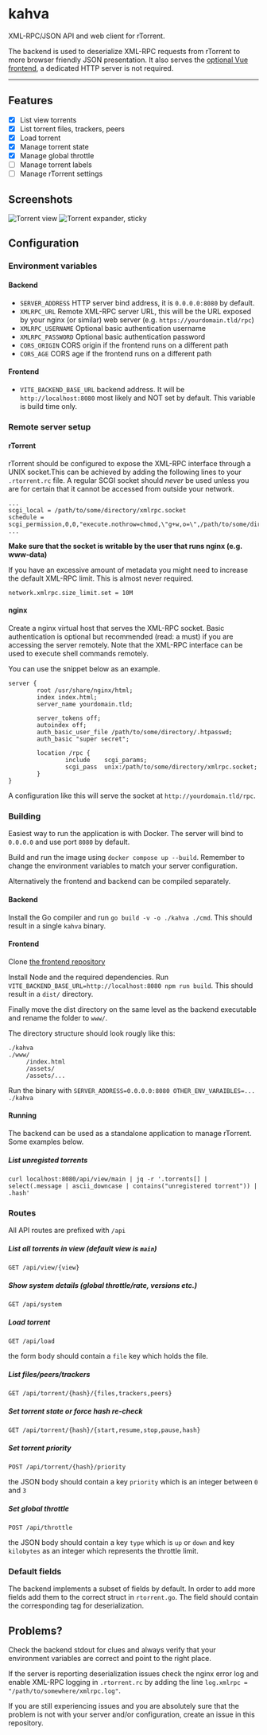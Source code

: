 # kahva

XML-RPC/JSON API and web client for rTorrent.

The backend is used to deserialize XML-RPC requests from rTorrent to more browser friendly JSON presentation. It also serves the [optional Vue frontend](https://github.com/salimnassim/kahva-web), a dedicated HTTP server is not required.

---

## Features

- [x] List view torrents 
- [x] List torrent files, trackers, peers
- [x] Load torrent
- [x] Manage torrent state
- [x] Manage global throttle
- [ ] Manage torrent labels
- [ ] Manage rTorrent settings

## Screenshots

![Torrent view](./screenshot/1.png)
![Torrent expander, sticky](./screenshot/2.png)

## Configuration

### Environment variables

#### Backend
- `SERVER_ADDRESS` HTTP server bind address, it is `0.0.0.0:8080` by default. 
- `XMLRPC_URL` Remote XML-RPC server URL, this will be the URL exposed by your nginx (or similar) web server (e.g. `https://yourdomain.tld/rpc`)
- `XMLRPC_USERNAME` Optional basic authentication username
- `XMLRPC_PASSWORD` Optional basic authentication password
- `CORS_ORIGIN` CORS origin if the frontend runs on a different path
- `CORS_AGE` CORS age if the frontend runs on a different path

#### Frontend

- `VITE_BACKEND_BASE_URL` backend address. It will be `http://localhost:8080` most likely and NOT set by default. This variable is build time only.

### Remote server setup

#### rTorrent

rTorrent should be configured to expose the XML-RPC interface through a UNIX socket.This can be achieved by adding the following lines to your `.rtorrent.rc` file. A regular SCGI socket should _never_ be used unless you are for certain that it cannot be accessed from outside your network.

```
...
scgi_local = /path/to/some/directory/xmlrpc.socket
schedule = scgi_permission,0,0,"execute.nothrow=chmod,\"g+w,o=\",/path/to/some/directory/xmlrpc.socket"
...
```

**Make sure that the socket is writable by the user that runs nginx (e.g. www-data)**


If you have an excessive amount of metadata you might need to increase the default XML-RPC limit. This is almost never required.

```
network.xmlrpc.size_limit.set = 10M
```

#### nginx

Create a nginx virtual host that serves the XML-RPC socket. Basic authentication is optional but recommended (read: a must) if you are accessing the server remotely. Note that the XML-RPC interface can be used to execute shell commands remotely.

You can use the snippet below as an example.

```
server {
        root /usr/share/nginx/html;
        index index.html;
        server_name yourdomain.tld;

        server_tokens off;
        autoindex off;
        auth_basic_user_file /path/to/some/directory/.htpasswd;
        auth_basic "super secret";

        location /rpc {
                include    scgi_params;
                scgi_pass  unix:/path/to/some/directory/xmlrpc.socket;
        }
}
```

A configuration like this will serve the socket at `http://yourdomain.tld/rpc`.

### Building

Easiest way to run the application is with Docker. The server will bind to `0.0.0.0` and use port `8080` by default. 

Build and run the image using `docker compose up --build`. Remember to change the environment variables to match your server configuration.

Alternatively the frontend and backend can be compiled separately.

#### Backend

Install the Go compiler and run `go build -v -o ./kahva ./cmd`. This should result in a single `kahva` binary.

#### Frontend

Clone [the frontend repository](https://github.com/salimnassim/kahva-web)

Install Node and the required dependencies. Run `VITE_BACKEND_BASE_URL=http://localhost:8080 npm run build`. This should result in a `dist/` directory.

Finally move the dist directory on the same level as the backend executable and rename the folder to `www/`.

The directory structure should look rougly like this:

```
./kahva
./www/
     /index.html
     /assets/
     /assets/...
```

Run the binary with `SERVER_ADDRESS=0.0.0.0:8080 OTHER_ENV_VARAIBLES=... ./kahva`

#### Running

The backend can be used as a standalone application to manage rTorrent. Some examples below.

##### List unregisted torrents
```
curl localhost:8080/api/view/main | jq -r '.torrents[] | select(.message | ascii_downcase | contains("unregistered torrent")) | .hash'
```

### Routes

All API routes are prefixed with `/api`

#####  List all torrents in view (default view is `main`)

`GET /api/view/{view}`

##### Show system details (global throttle/rate, versions etc.)

`GET /api/system`

##### Load torrent

`GET /api/load`

the form body should contain a `file` key which holds the file.

##### List files/peers/trackers

`GET /api/torrent/{hash}/{files,trackers,peers}`

##### Set torrent state or force hash re-check

`GET /api/torrent/{hash}/{start,resume,stop,pause,hash}`

##### Set torrent priority

`POST /api/torrent/{hash}/priority`

the JSON body should contain a key `priority` which is an integer between `0` and `3`

##### Set global throttle

`POST /api/throttle`

the JSON body should contain a key `type` which is `up` or `down` and key `kilobytes` as an integer which represents the throttle limit.

### Default fields

The backend implements a subset of fields by default. In order to add more fields add them to the correct struct in `rtorrent.go`. The field should contain the corresponding tag for deserialization. 

## Problems?

Check the backend stdout for clues and always verify that your environment variables are correct and point to the right place.

If the server is reporting deserialization issues check the nginx error log and enable XML-RPC logging  in `.rtorrent.rc` by adding the line `log.xmlrpc = "/path/to/somewhere/xmlrpc.log"`.

If you are still experiencing issues and you are absolutely sure that the problem is not with your server and/or configuration, create an issue in this repository.